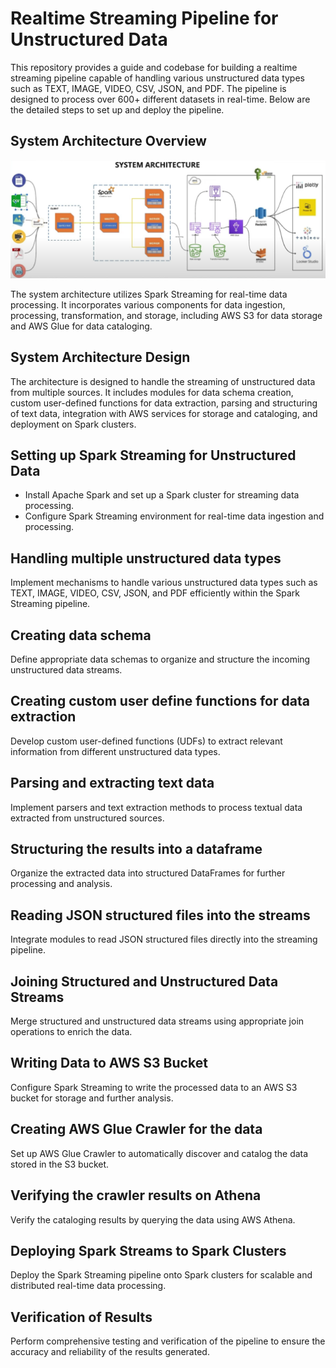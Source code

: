 # Realtime Streaming Pipeline for Unstructured Data

This repository provides a guide and codebase for building a realtime streaming pipeline capable of handling various unstructured data types such as TEXT, IMAGE, VIDEO, CSV, JSON, and PDF. The pipeline is designed to process over 600+ different datasets in real-time. Below are the detailed steps to set up and deploy the pipeline.

## System Architecture Overview

![](system-architecture.png)

The system architecture utilizes Spark Streaming for real-time data processing. It incorporates various components for data ingestion, processing, transformation, and storage, including AWS S3 for data storage and AWS Glue for data cataloging.

## System Architecture Design

The architecture is designed to handle the streaming of unstructured data from multiple sources. It includes modules for data schema creation, custom user-defined functions for data extraction, parsing and structuring of text data, integration with AWS services for storage and cataloging, and deployment on Spark clusters.

## Setting up Spark Streaming for Unstructured Data

- Install Apache Spark and set up a Spark cluster for streaming data processing.
- Configure Spark Streaming environment for real-time data ingestion and processing.

## Handling multiple unstructured data types

Implement mechanisms to handle various unstructured data types such as TEXT, IMAGE, VIDEO, CSV, JSON, and PDF efficiently within the Spark Streaming pipeline.

## Creating data schema

Define appropriate data schemas to organize and structure the incoming unstructured data streams.

## Creating custom user define functions for data extraction

Develop custom user-defined functions (UDFs) to extract relevant information from different unstructured data types.

## Parsing and extracting text data

Implement parsers and text extraction methods to process textual data extracted from unstructured sources.

## Structuring the results into a dataframe

Organize the extracted data into structured DataFrames for further processing and analysis.

## Reading JSON structured files into the streams

Integrate modules to read JSON structured files directly into the streaming pipeline.

## Joining Structured and Unstructured Data Streams

Merge structured and unstructured data streams using appropriate join operations to enrich the data.

## Writing Data to AWS S3 Bucket

Configure Spark Streaming to write the processed data to an AWS S3 bucket for storage and further analysis.

## Creating AWS Glue Crawler for the data

Set up AWS Glue Crawler to automatically discover and catalog the data stored in the S3 bucket.

## Verifying the crawler results on Athena

Verify the cataloging results by querying the data using AWS Athena.

## Deploying Spark Streams to Spark Clusters

Deploy the Spark Streaming pipeline onto Spark clusters for scalable and distributed real-time data processing.

## Verification of Results

Perform comprehensive testing and verification of the pipeline to ensure the accuracy and reliability of the results generated.

